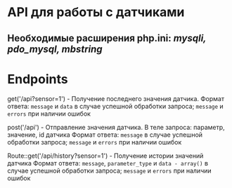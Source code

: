 # API для работы с датчиками

## Необходимые расширения php.ini: *mysqli, pdo_mysql, mbstring*

# Endpoints
get('/api?sensor=1') - Получение последнего значения датчика.
Формат ответа:
`message` и `data` в случае успешной обработки запроса;
`message` и `errors` при наличии ошибок

post('/api') - Отправление значения датчика. В теле запроса: параметр, значение, id датчика
Формат ответа:
`message` в случае успешной обработки запроса;
`message` и `errors` при наличии ошибок

Route::get('/api/history?sensor=1') - Получение истории значений датчика
Формат ответа:
`message`, `parameter_type` и `data - array()` в случае успешной обработки запроса;
`message` и `errors` при наличии ошибок
